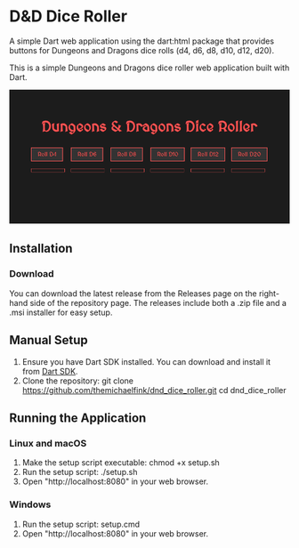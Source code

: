 # D&D Dice Roller

A simple Dart web application using the dart:html package that provides buttons for Dungeons and Dragons dice rolls (d4, d6, d8, d10, d12, d20).

This is a simple Dungeons and Dragons dice roller web application built with Dart.

![App Screenshot](screenshot.png)

## Installation

### Download

You can download the latest release from the Releases page on the right-hand side of the repository page. The releases include both a .zip file and a .msi installer for easy setup.

## Manual Setup

1. Ensure you have Dart SDK installed. You can download and install it from [Dart SDK](https://dart.dev/get-dart).
2. Clone the repository:
   git clone https://github.com/themichaelfink/dnd_dice_roller.git
   cd dnd_dice_roller

## Running the Application

### Linux and macOS

1. Make the setup script executable:
    chmod +x setup.sh
2. Run the setup script:
    ./setup.sh
3. Open "http://localhost:8080" in your web browser.

### Windows

1. Run the setup script:
    setup.cmd
2. Open "http://localhost:8080" in your web browser.
